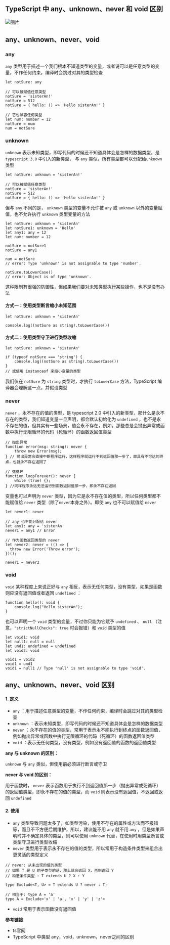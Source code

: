 ## TypeScript 中 any、unknown、never 和 void 区别



![图片](https://mmbiz.qpic.cn/mmbiz_png/bwG40XYiaOKmoYQYIcct3u37ogUSBqVjfAibibDFI8J0D6HAyhS6CJFcibSQuZmhSDRlsH11nmickcD5I6icWeFSby2Q/640?wx_fmt=png&tp=webp&wxfrom=5&wx_lazy=1&wx_co=1)

## any、unknown、never、void

### any

`any` 类型用于描述一个我们根本不知道类型的变量，或者说可以是任意类型的变量，不作任何约束，编译时会跳过对其的类型检查

```
let notSure: any

// 可以被赋值任意类型
notSure = 'sisterAn!'
notSure = 512
notSure = { hello: () => 'Hello sisterAn!' }

// 它也兼容任何类型
let num: number = 12
notSure = num
num = notSure
```

### unknown

`unknown` 表示未知类型，即写代码的时候还不知道具体会是怎样的数据类型，是 `typescript 3.0` 中引入的新类型， 与 `any` 类似，所有类型都可以分配给`unknown` 类型

```
let notSure: unknown = 'sisterAn!'

// 可以被赋值任意类型
notSure = 'sisterAn!'
notSure = 512
notSure = { hello: () => 'Hello sisterAn!' }
```

但与 `any` 不同的是， `unknown` 类型的变量不允许被 `any` 或 `unknown` 以外的变量赋值，也不允许执行 `unknown` 类型变量的方法

```
let notSure: unknown = 'sisterAn'
let notSure1: unknown = 'Hello'
let any1: any = 12
let num: number = 12

notSure = notSure1
notSure = any1

num = notSure
// error: Type 'unknown' is not assignable to type 'number'.

notSure.toLowerCase()
// error: Object is of type 'unknown'.
```

这种限制有很强的防御性，但如果我们要对未知类型执行某些操作，也不是没有办法

#### 方式一：使用类型断言缩小未知范围

```
let notSure: unknown = 'sisterAn'

console.log((notSure as string).toLowerCase())
```

#### 方式二：使用类型守卫进行类型收缩

```
let notSure: unknown = 'sisterAn'

if (typeof notSure === 'string') {
    console.log((notSure as string).toLowerCase())
}
// 或使用 instanceof 来缩小变量的类型
```

我们仅在 `notSure` 为 `string` 类型时，才执行 `toLowerCase` 方法，TypeScript 编译器会理解这一点，并假设类型

### never

`never` ，永不存在的值的类型，是 typescript 2.0 中引入的新类型，那什么是永不存在的类型，我们知道变量一旦声明，都会默认初始化为 `undefined` ，也不是永不存在的值，但其实有一些场景，值会永不存在，例如，那些总是会抛出异常或函数中执行无限循环的代码（死循环）的函数返回值类型

```
// 抛出异常
function error(msg: string): never {
    throw new Error(msg);
} // 抛出异常会直接中断程序运行，这样程序就运行不到返回值那一步了，即具有不可达的终点，也就永不存在返回了

// 死循环
function loopForever(): never {
    while (true) {};
} //同样程序永远无法运行到函数返回值那一步，即永不存在返回
```

变量也可以声明为 `never` 类型，因为它是永不存在值的类型，所以任何类型都不能赋值给 `never` 类型（除了`never`本身之外）。即使 `any` 也不可以赋值给 `never`

```
let never1: never

// any 也不能分配给 never
let any1: any = 'sisterAn'
never1 = any1 // Error

// 作为函数返回类型的 never
let never2: never = (() => {
  throw new Error('Throw error');
})();

never1 = never2
```

### void

`void` 某种程度上来说正好与 `any` 相反，表示无任何类型，没有类型，如果是函数则应没有返回值或者返回 `undefined` ：

```
function hello(): void {
    console.log("Hello sisterAn");
}
```

也可以声明一个 `void` 类型的变量，不过你只能为它赋予 `undefined` 、 `null` （注意，`"strictNullChecks": true` 时会报错）和 `void` 类型的值

```
let void1: void
let null1: null = null
let und1: undefined = undefined
let void2: void

void1 = void2
void1 = und1 
void1 = null1 // Type 'null' is not assignable to type 'void'.
```

## any、unknown、never、void 区别

#### 1. 定义

- `any` ：用于描述任意类型的变量，不作任何约束，编译时会跳过对其的类型检查
- `unknown` ：表示未知类型，即写代码的时候还不知道具体会是怎样的数据类型
- `never` ：永不存在的值的类型，常用于表示永不能执行到终点的函数返回值，例如抛出异常或函数中执行无限循环的代码（死循环）的函数返回值类型
- `void` ：表示无任何类型，没有类型，例如没有返回值的函数的返回值类型

**any 与 unknown 的区别：**

`unknown` 与 `any` 类似，但使用前必须进行断言或守卫

**never 与 void 的区别：**

用于函数时， `never` 表示函数用于执行不到返回值那一步（抛出异常或死循环）的返回值类型，即永不存在的值的类型，而 `void` 则表示没有返回值，不返回或返回 `undefined`

#### 2. 使用

- `any` 类型导致问题太多了，如类型污染，使用不存在的属性或方法而不报错等，而且不不方便后期维护，所以，建议能不用 `any` 就不用 `any` ，但是如果声明时并不确定具体的类型，则可以使用 `unknown` 代替，在使用时用类型断言或类型守卫进行类型收缩
- `never` 类型用于表示永不存在的值的类型，所以常用于构造条件类型来组合出更灵活的类型定义

```
// never: 从未出现的值的类型
// 如果 T 是 U 的子类型的话，那么就会返回 X，否则返回 Y
// 构造条件类型 : T extends U ? X : Y

type Exclude<T, U> = T extends U ? never : T;

// 相当于: type A = 'a'
type A = Exclude<'x' | 'a', 'x' | 'y' | 'z'> 
```

- `void` 常用于表示函数没有返回值

**参考链接**

- ts官网
- TypeScript 中类型 any，void，unknown，never之间的区别